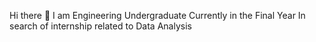 Hi there 👋 I am Engineering Undergraduate
Currently in the Final Year
In search of internship related to Data Analysis
